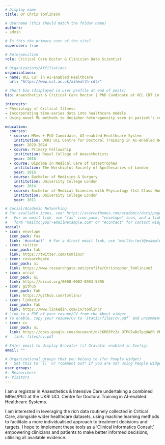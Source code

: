 ```yaml
---
# Display name
title: Dr Chris Tomlinson

# Username (this should match the folder name)
authors:
- admin

# Is this the primary user of the site?
superuser: true

# Role/position
role: Critical Care Doctor & Clinician Data Scientist

# Organizations/Affiliations
organizations:
- name: UCL CDT in AI-enabled Healthcare
  url: "https://www.ucl.ac.uk/aihealth-cdt/"

# Short bio (displayed in user profile at end of posts)
bio: Anaesthetist & Critical Care Doctor | PhD Candidate at UCL CDT in AI-enabled Healthcare

interests:
- Physiology of Critical Illness
- Incorporating time-series data into healthcare models
- Using novel ML methods to decipher heterogeneity seen in patient's responses to the complex interactions between comorbidities and acute illness

education:
  courses:
  - course: MRes + PhD Candidate, AI-enabled Healthcare System
    institution: UKRI UCL Centre for Doctoral Training in AI-enabled Healthcare Systems
    year: 2020-2024
  - course: Primary Fellowship
    institution: Royal College of Anaesthetists
    year: 2018
  - course: Dipolma in Medical Care of Catastrophes
    institution: The Worshipful Society of Apothecaries of London
    year: 2016
  - course: Bachelor of Medicine & Surgery
    institution: University College London
    year: 2014
  - course: Bachelor of Medical Sciences with Physiology (1st Class Hons)
    institution: University College London
    year: 2011

# Social/Academic Networking
# For available icons, see: https://sourcethemes.com/academic/docs/page-builder/#icons
#   For an email link, use "fas" icon pack, "envelope" icon, and a link in the
#   form "mailto:your-email@example.com" or "#contact" for contact widget.
social:
- icon: envelope
  icon_pack: fas
  link: '#contact'  # For a direct email link, use "mailto:test@example.org".
- icon: twitter
  icon_pack: fab
  link: https://twitter.com/tomlincr
- icon: researchgate
  icon_pack: ai
  link: https://www.researchgate.net/profile/Christopher_Tomlinson3
- icon: orcid
  icon_pack: ai
  link: https://orcid.org/0000-0002-0903-5395
- icon: github
  icon_pack: fab
  link: https://github.com/tomlincr
- icon: linkedin
  icon_pack: fab
  link: https://www.linkedin.com/in/tomlincr
# Link to a PDF of your resume/CV from the About widget.
# To enable, copy your resume/CV to `static/files/cv.pdf` and uncomment the lines below.
- icon: cv
  icon_pack: ai
  link: https://docs.google.com/document/d/1KRD5Pz2x_OTPO7wBuTpqHW0R_VNuUYDSHeXipo_R0tI
#   link: files/cv.pdf

# Enter email to display Gravatar (if Gravatar enabled in Config)
email: ""

# Organizational groups that you belong to (for People widget)
#   Set this to `[]` or *comment out* if you are not using People widget.
user_groups:
#- Researchers
#- Visitors
---
```


I am a registrar in Anaesthetics & Intensive Care undertaking a combined MRes/PhD at the UKRI UCL Centre for Doctoral Training in AI-enabled Healthcare Systems.

I am interested in leveraging the rich data routinely collected in Critical Care, alongside wider healthcare datasets, using machine learning methods to facilitate a more individualised approach to treatment decisions and targets. I hope to implement these tools as a ‘Clinical Informatics Consult’ empowering clinicians and patients to make better informed decisions, utilising all available evidence. 
